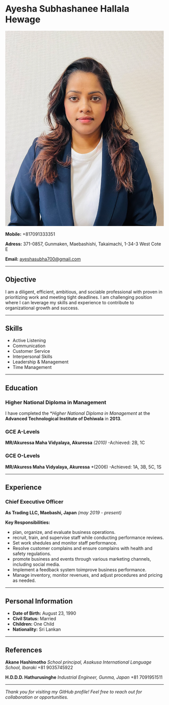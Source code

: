 # Ayesha Subhashanee Hallala Hewage
![Profile Photo](https://github.com/Ayesha-Subhashanee/Ayesha-CV/blob/main/profile%20photo.JPG)

**Mobile:** +817091333351

**Adress:** 371-0857, Gunmaken, Maebashishi, Takaimachi, 1-34-3 West Cote E

**Email:** ayeshasubha700@gmail.com

---

## **Objective**

I am a diligent, efficient, ambitious, and sociable professional with proven in prioritizing work and meeting tight deadlines. I am challenging position where I can leverage my skills and experience to contribute to organizational growth and success.

---

## **Skills**

- Active Listening
- Communication
- Customer Service
- Interpersonal Skills
- Leadership & Management
- Time Management
  

---

## **Education**

### **Higher National Diploma in Management**
I have completed the **Higher National Diploma in Management* at the **Advanced Technological Institute of Dehiwala** in **2013**.

### **GCE A-Levels**
**MR/Akuressa Maha Vidyalaya, Akuressa** *(2010)*
-Achieved: 2B, 1C

### **GCE O-Levels**
**MR/Akuress Maha Vidyalaya, Akuressa** *(2006)
-Achieved: 1A, 3B, 5C, 1S

---

## **Experience**

### **Chief Executive Officer**
**As Trading LLC, Maebashi, Japan** *(may 2019 - present)*

**Key Responsibilities:**
- plan, organize, and evaluate business operations.
- recruit, train, and supervise staff while conducting performance reviews.
- Set work shedules and monitor staff performance.
- Resolve customer complains and ensure complains with health and safety regulations.
- promote business and events through various marketing channels, including social media.
- Implement a feedback system toimprove business performance.
- Manage inventory, monitor revenues, and adjust procedures and pricing as needed.

---

## **Personal Information**

- **Date of Birth:** August 23, 1990
- **Civil Status:** Married
- **Children:** One Child
- **Nationality:** Sri Lankan

---

## **References**

**Akane Hashimotho**
*School principal, Asakusa International Language School, Ibaraki*
+81 9035745922

**H.D.D.D. Hathurusinghe**
*Industrial Engineer, Gunma, Japan*
+81 7091951511

---

*Thank you for visiting my GitHub profile! Feel free to reach out for collaboration or opportunities.*


